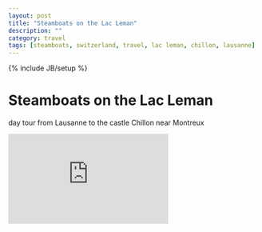 ```yaml
---
layout: post
title: "Steamboats on the Lac Leman"
description: ""
category: travel
tags: [steamboats, switzerland, travel, lac leman, chillon, lausanne]
---
```

{% include JB/setup %}

# Steamboats on the Lac Leman

 day tour from Lausanne to the castle Chillon near Montreux

<iframe src="https://onedrive.live.com/embed?cid=325C71A0D3B5CE75&resid=325C71A0D3B5CE75%21469&authkey=AAKXlF7T8VvjSvk" width="320" height="180" frameborder="0" scrolling="no" allowfullscreen></iframe>
